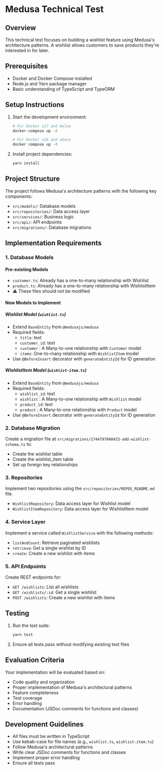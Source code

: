 # Medusa Technical Test

## Overview

This technical test focuses on building a wishlist feature using Medusa's architecture patterns. A wishlist allows customers to save products they're interested in for later.

## Prerequisites

- Docker and Docker Compose installed
- Node.js and Yarn package manager
- Basic understanding of TypeScript and TypeORM

## Setup Instructions

1. Start the development environment:
   ```bash
   # For Docker v27 and below
   docker-compose up -d

   # For Docker v28 and above
   docker compose up -d
   ```

2. Install project dependencies:
   ```bash
   yarn install
   ```

## Project Structure

The project follows Medusa's architecture patterns with the following key components:

- `src/models/`: Database models
- `src/repositories/`: Data access layer
- `src/services/`: Business logic
- `src/api/`: API endpoints
- `src/migrations/`: Database migrations

## Implementation Requirements

### 1. Database Models

#### Pre-existing Models
- `customer.ts`: Already has a one-to-many relationship with Wishlist
- `product.ts`: Already has a one-to-many relationship with WishlistItem
- ⚠️ These files should not be modified

#### New Models to Implement

##### Wishlist Model (`wishlist.ts`)
- Extend `BaseEntity` from `@medusajs/medusa`
- Required fields:
  - `title`: text
  - `customer_id`: text
  - `customer` : A Many-to-one relationship with `Customer` model
  - `items`: One-to-many relationship with `WishlistItem` model
- Use `@BeforeInsert` decorator with `generateEntityId` for ID generation

##### WishlistItem Model (`wishlist-item.ts`)
- Extend `BaseEntity` from `@medusajs/medusa`
- Required fields:
  - `wishlist_id`: text
  - `wishlist` : A Many-to-one relationship with `Wishlist` model
  - `product_id`: text
  - `product` : A Many-to-one relationship with `Product` model
- Use `@BeforeInsert` decorator with `generateEntityId` for ID generation

### 2. Database Migration

Create a migration file at `src/migrations/1744797048433-add-wishlist-schema.ts` to:
- Create the wishlist table
- Create the wishlist_item table
- Set up foreign key relationships

### 3. Repositories

Implement two repositories using the `src/repositories/REPOS_README.md` file.
- `WishlistRepository`: Data access layer for Wishlist model
- `WishlistItemRepository`: Data access layer for WishlistItem model

### 4. Service Layer

Implement a service called `WishlistService` with the following methods:
- `listAndCount`: Retrieve paginated wishlists
- `retrieve`: Get a single wishlist by ID
- `create`: Create a new wishlist with items

### 5. API Endpoints

Create REST endpoints for:
- `GET /wishlists`: List all wishlists
- `GET /wishlists/:id`: Get a single wishlist
- `POST /wishlists`: Create a new wishlist with items

## Testing

1. Run the test suite:
   ```bash
   yarn test
   ```

2. Ensure all tests pass without modifying existing test files

## Evaluation Criteria

Your implementation will be evaluated based on:
- Code quality and organization
- Proper implementation of Medusa's architectural patterns
- Feature completeness
- Test coverage
- Error handling
- Documentation (JSDoc comments for functions and classes)

## Development Guidelines

- All files must be written in TypeScript
- Use kebab-case for file names (e.g., `wishlist.ts`, `wishlist-item.ts`)
- Follow Medusa's architectural patterns
- Write clear JSDoc comments for functions and classes
- Implement proper error handling
- Ensure all tests pass